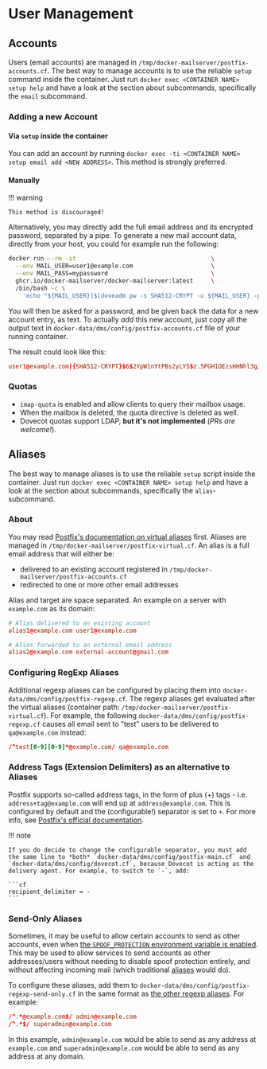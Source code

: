 # User Management

## Accounts

Users (email accounts) are managed in `/tmp/docker-mailserver/postfix-accounts.cf`. The best way to manage accounts is to use the reliable `setup` command inside the container. Just run `docker exec <CONTAINER NAME> setup help` and have a look at the section about subcommands, specifically the `email` subcommand.

### Adding a new Account

#### Via `setup` inside the container

You can add an account by running `docker exec -ti <CONTAINER NAME> setup email add <NEW ADDRESS>`. This method is strongly preferred.

#### Manually

!!! warning

    This method is discouraged!

Alternatively, you may directly add the full email address and its encrypted password, separated by a pipe. To generate a new mail account data, directly from your host, you could for example run the following:

```sh
docker run --rm -it                                      \
  --env MAIL_USER=user1@example.com                      \
  --env MAIL_PASS=mypassword                             \
  ghcr.io/docker-mailserver/docker-mailserver:latest     \
  /bin/bash -c \
    'echo "${MAIL_USER}|$(doveadm pw -s SHA512-CRYPT -u ${MAIL_USER} -p ${MAIL_PASS})" >>docker-data/dms/config/postfix-accounts.cf'
```

You will then be asked for a password, and be given back the data for a new account entry, as text. To actually _add_ this new account, just copy all the output text in `docker-data/dms/config/postfix-accounts.cf` file of your running container.

The result could look like this:

```cf
user1@example.com|{SHA512-CRYPT}$6$2YpW1nYtPBs2yLYS$z.5PGH1OEzsHHNhl3gJrc3D.YMZkvKw/vp.r5WIiwya6z7P/CQ9GDEJDr2G2V0cAfjDFeAQPUoopsuWPXLk3u1
```

### Quotas

- `imap-quota` is enabled and allow clients to query their mailbox usage.
- When the mailbox is deleted, the quota directive is deleted as well.
- Dovecot quotas support LDAP, **but it's not implemented** (_PRs are welcome!_).

## Aliases

The best way to manage aliases is to use the reliable `setup` script inside the container. Just run `docker exec <CONTAINER NAME> setup help` and have a look at the section about subcommands, specifically the `alias`-subcommand.

### About

You may read [Postfix's documentation on virtual aliases][postfix-docs-alias] first. Aliases are managed in `/tmp/docker-mailserver/postfix-virtual.cf`. An alias is a full email address that will either be:

- delivered to an existing account registered in `/tmp/docker-mailserver/postfix-accounts.cf`
- redirected to one or more other email addresses

Alias and target are space separated. An example on a server with `example.com` as its domain:

```cf
# Alias delivered to an existing account
alias1@example.com user1@example.com

# Alias forwarded to an external email address
alias2@example.com external-account@gmail.com
```

### Configuring RegExp Aliases

Additional regexp aliases can be configured by placing them into `docker-data/dms/config/postfix-regexp.cf`. The regexp aliases get evaluated after the virtual aliases (container path: `/tmp/docker-mailserver/postfix-virtual.cf`). For example, the following `docker-data/dms/config/postfix-regexp.cf` causes all email sent to "test" users to be delivered to `qa@example.com` instead:

```cf
/^test[0-9][0-9]*@example.com/ qa@example.com
```

### Address Tags (Extension Delimiters) as an alternative to Aliases

Postfix supports so-called address tags, in the form of plus (+) tags - i.e. `address+tag@example.com` will end up at `address@example.com`. This is configured by default and the (configurable!) separator is set to `+`. For more info, see [Postfix's official documentation][postfix-docs-extension-delimiters].

!!! note

    If you do decide to change the configurable separator, you must add the same line to *both* `docker-data/dms/config/postfix-main.cf` and `docker-data/dms/config/dovecot.cf`, because Dovecot is acting as the delivery agent. For example, to switch to `-`, add:

    ```cf
    recipient_delimiter = -
    ```

### Send-Only Aliases

Sometimes, it may be useful to allow certain accounts to send as other accounts, even when [the `SPOOF_PROTECTION` environment variable is enabled][spoof-protection]. This may be used to allow services to send accounts as other addresses/users without needing to disable spoof protection entirely, and without affecting incoming mail (which traditional [aliases](#aliases) would do).

To configure these aliases, add them to `docker-data/dms/config/postfix-regexp-send-only.cf` in the same format as [the other regexp aliases](#configuring-regexp-aliases). For example:

```cf
/^.*@example.com$/ admin@example.com
/^.*$/ superadmin@example.com
```

In this example, `admin@example.com` would be able to send as any address at `example.com` and `superadmin@example.com` would be able to send as any address at any domain.

[spoof-protection]: ./environment.md#spoof_protection
[postfix-docs-alias]: http://www.postfix.org/VIRTUAL_README.html#virtual_alias
[postfix-docs-extension-delimiters]: http://www.postfix.org/postconf.5.html#recipient_delimiter
